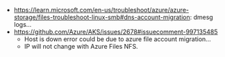 - https://learn.microsoft.com/en-us/troubleshoot/azure/azure-storage/files-troubleshoot-linux-smb#dns-account-migration: dmesg logs...
- https://github.com/Azure/AKS/issues/2678#issuecomment-997135485
  - Host is down error could be due to azure file account migration...
  - IP will not change with Azure Files NFS.
